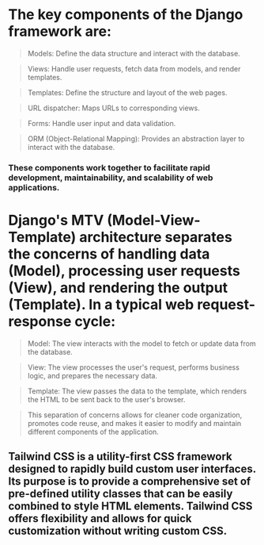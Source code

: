 # The key components of the Django framework are:

> Models: Define the data structure and interact with the database.

> Views: Handle user requests, fetch data from models, and render templates.

> Templates: Define the structure and layout of the web pages.

> URL dispatcher: Maps URLs to corresponding views.

> Forms: Handle user input and data validation.

> ORM (Object-Relational Mapping): Provides an abstraction layer to interact with the database.

### These components work together to facilitate rapid development, maintainability, and scalability of web applications.

# Django's MTV (Model-View-Template) architecture separates the concerns of handling data (Model), processing user requests (View), and rendering the output (Template). In a typical web request-response cycle:

> Model: The view interacts with the model to fetch or update data from the database.

> View: The view processes the user's request, performs business logic, and prepares the necessary data.

> Template: The view passes the data to the template, which renders the HTML to be sent back to the user's browser.

> This separation of concerns allows for cleaner code organization, promotes code reuse, and makes it easier to modify and maintain different components of the application.

## Tailwind CSS is a utility-first CSS framework designed to rapidly build custom user interfaces. Its purpose is to provide a comprehensive set of pre-defined utility classes that can be easily combined to style HTML elements. Tailwind CSS offers flexibility and allows for quick customization without writing custom CSS.